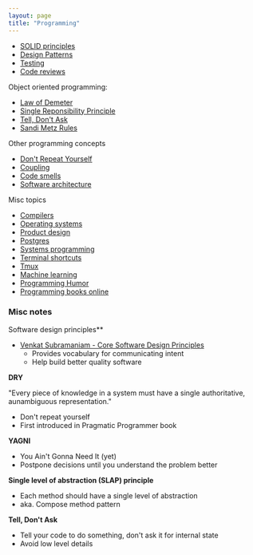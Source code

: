 ```yaml
---
layout: page
title: "Programming"
---
```


- [SOLID principles](/notes/solid)
- [Design Patterns](/notes/design-patterns)
- [Testing](/notes/testing/)
- [Code reviews](/notes/code-reviews/)

Object oriented programming:

- [Law of Demeter](/notes/demeter/)
- [Single Reponsibility Principle](/notes/single-responsibility-principle/)
- [Tell, Don't Ask](/notes/tell-dont-ask/)
- [Sandi Metz Rules](/notes/sandi-metz-rules/)

Other programming concepts

- [Don't Repeat Yourself](/notes/dry/)
- [Coupling](/notes/coupling/)
- [Code smells](/notes/code-smells)
- [Software architecture](/notes/architecture/)

Misc topics

- [Compilers](/notes/compilers/)
- [Operating systems](/notes/os/)
- [Product design](/notes/product-design/)
- [Postgres](/notes/postgres/)
- [Systems programming](/notes/systems-programming/)
- [Terminal shortcuts](/notes/terminal-shortcuts/)
- [Tmux](/notes/tmux/)
- [Machine learning](/notes/machine-learning/)
- [Programming Humor](/notes/programming-humor/)
- [Programming books online](/notes/programming-books/)

### Misc notes

Software design principles**

- [Venkat Subramaniam - Core Software Design Principles](https://vimeo.com/97541185)
  - Provides vocabulary for communicating intent
  - Help build better quality software

**DRY**

"Every piece of knowledge in a system must have
a single authoritative, aunambiguous representation."

- Don't repeat yourself
- First introduced in Pragmatic Programmer book

**YAGNI**

- You Ain't Gonna Need It (yet)
- Postpone decisions until you understand the problem better

**Single level of abstraction (SLAP) principle**

- Each method should have a single level of abstraction
- aka. Compose method pattern

**Tell, Don't Ask**

- Tell your code to do something, don't ask it for internal state
- Avoid low level details
